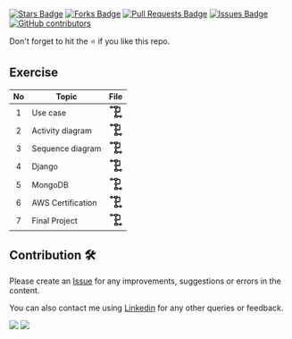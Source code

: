 <a href="https://github.com/drshahizan/software-engineering/stargazers"><img src="https://img.shields.io/github/stars/drshahizan/software-engineering" alt="Stars Badge"/></a>
<a href="https://github.com/drshahizan/software-engineering/network/members"><img src="https://img.shields.io/github/forks/drshahizan/software-engineering" alt="Forks Badge"/></a>
<a href="https://github.com/drshahizan/software-engineering/pulls"><img src="https://img.shields.io/github/issues-pr/drshahizan/software-engineering" alt="Pull Requests Badge"/></a>
<a href="https://github.com/drshahizan/software-engineering"><img src="https://img.shields.io/github/issues/drshahizan/software-engineering" alt="Issues Badge"/></a>
<a href="https://github.com/drshahizan/software-engineering/graphs/contributors"><img alt="GitHub contributors" src="https://img.shields.io/github/contributors/drshahizan/software-engineering?color=2b9348"></a>

Don't forget to hit the :star: if you like this repo.

## Exercise
| No | Topic |  File |
| :-----: |  ------ | :-----: | 
| 1 | Use case |  <a href="./project/proposal" ><img src="../images/ad.png" width="24px" height="24px" ></a> | 
| 2 | Activity diagram| <a href="./assignment/API/submission/readme.md" ><img src="../images/ad.png" width="24px" height="24px" ></a> | 
| 3 | Sequence diagram | <a href="./assignment/data-scraping/submission" ><img src="../images/ad.png" width="24px" height="24px" ></a> | 
| 4 | Django | <a href="https://github.com/drshahizan/learn-django/blob/main/materials/assignment/submission" ><img src="../images/ad.png" width="24px" height="24px" ></a> | 
| 5 | MongoDB | <a href="/materials/mongodb/submission/readme.md" ><img src="../images/ad.png" width="24px" height="24px" ></a> | 
| 6 | AWS Certification| <a href="/materials/aws#submission" ><img src="../images/ad.png" width="24px" height="24px" ></a> |
| 7 | Final Project | <a href="./project/readme.md" ><img src="../images/ad.png" width="24px" height="24px" ></a> |

## Contribution 🛠️
Please create an [Issue](https://github.com/drshahizan/software-engineering/issues) for any improvements, suggestions or errors in the content.

You can also contact me using [Linkedin](https://www.linkedin.com/in/drshahizan/) for any other queries or feedback.

![](https://komarev.com/ghpvc/?username=drshahizan&label=Views&color=0e75b6&style=flat)
![](https://hit.yhype.me/github/profile?user_id=81284918)


